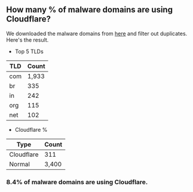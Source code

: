 ## How many % of malware domains are using Cloudflare?


We downloaded the malware domains from [here](https://urlhaus.abuse.ch) and filter out duplicates.
Here's the result.


[//]: # (start replacement)


- Top 5 TLDs

| TLD | Count |
| --- | --- |
| com | 1,933 |
| br | 335 |
| in | 242 |
| org | 115 |
| net | 102 |


- Cloudflare %

| Type | Count |
| --- | --- |
| Cloudflare | 311 |
| Normal | 3,400 |


### 8.4% of malware domains are using Cloudflare.